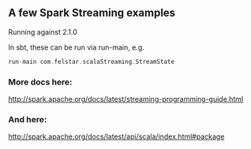 ## A few Spark Streaming examples

Running against 2.1.0

In sbt, these can be run via run-main, e.g.

```scala
run-main com.felstar.scalaStreaming.StreamState
```



### More docs here:

http://spark.apache.org/docs/latest/streaming-programming-guide.html

### And here:

http://spark.apache.org/docs/latest/api/scala/index.html#package
